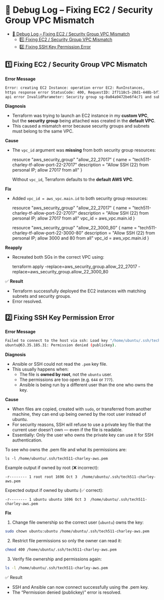 # 🐛 Debug Log – Fixing EC2 / Security Group VPC Mismatch

- [🐛 Debug Log – Fixing EC2 / Security Group VPC Mismatch](#-debug-log--fixing-ec2--security-group-vpc-mismatch)
  - [1️⃣ Fixing EC2 / Security Group VPC Mismatch](#1️⃣-fixing-ec2--security-group-vpc-mismatch)
  - [2️⃣ Fixing SSH Key Permission Error](#2️⃣-fixing-ssh-key-permission-error)

## 1️⃣ Fixing EC2 / Security Group VPC Mismatch

**Error Message**

```bash
Error: creating EC2 Instance: operation error EC2: RunInstances, 
https response error StatusCode: 400, RequestID: 2f7118c5-28d1-448b-bf7f-1fc5d7e7a17f, 
api error InvalidParameter: Security group sg-0a04a9472be6f4c71 and subnet subnet-0314db0f0470b807f belong to different networks.
```

**Diagnosis**
- Terraform was trying to launch an EC2 instance in my **custom VPC**,  
  but the **security group** being attached was created in the **default VPC**.  
- This caused a mismatch error because security groups and subnets must belong to the same VPC.

**Cause**
- The `vpc_id` argument was **missing** from both security group resources:

  resource "aws_security_group" "allow_22_27017" {
    name        = "tech511-charley-tf-allow-port-22-27017"
    description = "Allow SSH (22) from personal IP; allow 27017 from all"
  }

  Without `vpc_id`, Terraform defaults to the **default AWS VPC**.

**Fix**
- Added `vpc_id = aws_vpc.main.id` to both security group resources:

  resource "aws_security_group" "allow_22_27017" {
    name        = "tech511-charley-tf-allow-port-22-27017"
    description = "Allow SSH (22) from personal IP; allow 27017 from all"
    vpc_id      = aws_vpc.main.id
  }

  resource "aws_security_group" "allow_22_3000_80" {
    name        = "tech511-charley-tf-allow-port-22-3000-80"
    description = "Allow SSH (22) from personal IP; allow 3000 and 80 from all"
    vpc_id      = aws_vpc.main.id
  }

**Reapply**
- Recreated both SGs in the correct VPC using:

  terraform apply -replace=aws_security_group.allow_22_27017 -replace=aws_security_group.allow_22_3000_80

✅ **Result**
- Terraform successfully deployed the EC2 instances with matching subnets and security groups.
- Error resolved.

## 2️⃣ Fixing SSH Key Permission Error

**Error Message**

```bash
Failed to connect to the host via ssh: Load key "/home/ubuntu/.ssh/tech511-charley-aws.pem": Permission denied
ubuntu@63.35.185.31: Permission denied (publickey).
```

**Diagnosis**
- Ansible or SSH could not read the `.pem` key file.  
- This usually happens when:
  - The file is **owned by root**, not the `ubuntu` user.
  - The permissions are too open (e.g. `644` or `777`).
  - Ansible is being run by a different user than the one who owns the key.

**Cause**
- When files are copied, created with `sudo`, or transferred from another machine, they can end up being owned by the root user instead of ubuntu.
- For security reasons, SSH will refuse to use a private key file that the current user doesn’t own — even if the file is readable.
- Essentially: Only the user who owns the private key can use it for SSH authentication.

To see who owns the .pem file and what its permissions are:

`ls -l /home/ubuntu/.ssh/tech511-charley-aws.pem`

Example output if owned by root (❌ incorrect):

`-r-------- 1 root root 1696 Oct 3  /home/ubuntu/.ssh/tech511-charley-aws.pem`

Expected output if owned by ubuntu (✅ correct):

`-r-------- 1 ubuntu ubuntu 1696 Oct 3  /home/ubuntu/.ssh/tech511-charley-aws.pem`

**Fix**
1. Change file ownership so the correct user (`ubuntu`) owns the key:

```bash
sudo chown ubuntu:ubuntu /home/ubuntu/.ssh/tech511-charley-aws.pem
```
2. Restrict file permissions so only the owner can read it:

```bash
chmod 400 /home/ubuntu/.ssh/tech511-charley-aws.pem
```
3. Verify file ownership and permissions again:

```bash
ls -l /home/ubuntu/.ssh/tech511-charley-aws.pem
```

✅ Result

- SSH and Ansible can now connect successfully using the .pem key.
- The “Permission denied (publickey)” error is resolved.